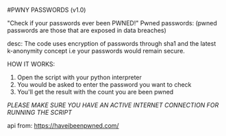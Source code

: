 #PWNY PASSWORDS (v1.0)

"Check if your passwords ever been PWNED!"
Pwned passwords: (pwned passwords are those that are exposed in data breaches)

desc: The code uses encryption of passwords through sha1 and the latest k-anonymity concept i.e your passwords would remain secure.

HOW IT WORKS:

1) Open the script with your python interpreter
2) You would be asked to enter the password you want to check
3) You'll get the result with the count you are been pwned

*PLEASE MAKE SURE YOU HAVE AN ACTIVE INTERNET CONNECTION FOR RUNNING THE SCRIPT*


api from: https://haveibeenpwned.com/
